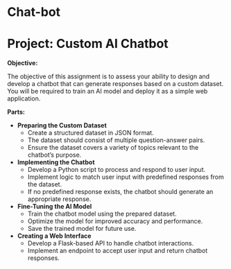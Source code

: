 # Chat-bot
# Project: Custom AI Chatbot

**Objective:**

The objective of this assignment is to assess your ability to design and develop a chatbot that can generate responses based on a custom dataset. You will be required to train an AI model and deploy it as a simple web application.

**Parts:**
* **Preparing the Custom Dataset**
    * Create a structured dataset in JSON format.
    * The dataset should consist of multiple question-answer pairs.
    * Ensure the dataset covers a variety of topics relevant to the chatbot’s purpose.
* **Implementing the Chatbot**
    * Develop a Python script to process and respond to user input.
    * Implement logic to match user input with predefined responses from the dataset.
    * If no predefined response exists, the chatbot should generate an appropriate response.
* **Fine-Tuning the AI Model**
    * Train the chatbot model using the prepared dataset.
    * Optimize the model for improved accuracy and performance.
    * Save the trained model for future use.
* **Creating a Web Interface**
    * Develop a Flask-based API to handle chatbot interactions.
    * Implement an endpoint to accept user input and return chatbot responses.
